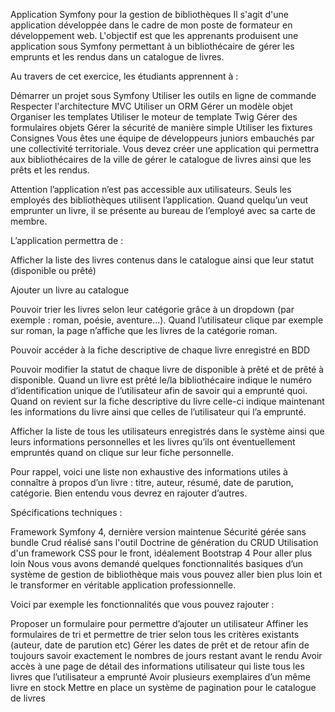 
Application Symfony pour la gestion de bibliothèques
Il s'agit d'une application développée dans le cadre de mon poste de formateur en développement web. L'objectif est que les apprenants produisent une application sous Symfony permettant à un bibliothécaire de gérer les emprunts et les rendus dans un catalogue de livres.

Au travers de cet exercice, les étudiants apprennent à :

Démarrer un projet sous Symfony
Utiliser les outils en ligne de commande
Respecter l'architecture MVC
Utiliser un ORM
Gérer un modèle objet
Organiser les templates
Utiliser le moteur de template Twig
Gérer des formulaires objets
Gérer la sécurité de manière simple
Utiliser les fixtures
Consignes
Vous êtes une équipe de développeurs juniors embauchés par une collectivité territoriale. Vous devez créer une application qui permettra aux bibliothécaires de la ville de gérer le catalogue de livres ainsi que les prêts et les rendus.

Attention l’application n’est pas accessible aux utilisateurs. Seuls les employés des bibliothèques utilisent l’application. Quand quelqu’un veut emprunter un livre, il se présente au bureau de l’employé avec sa carte de membre.

L’application permettra de :

Afficher la liste des livres contenus dans le catalogue ainsi que leur statut (disponible ou prêté)

Ajouter un livre au catalogue

Pouvoir trier les livres selon leur catégorie grâce à un dropdown (par exemple : roman, poésie, aventure…). Quand l’utilisateur clique par exemple sur roman, la page n’affiche que les livres de la catégorie roman.

Pouvoir accéder à la fiche descriptive de chaque livre enregistré en BDD

Pouvoir modifier la statut de chaque livre de disponible à prêté et de prêté à disponible. Quand un livre est prêté le/la bibliothécaire indique le numéro d’identification unique de l’utilisateur afin de savoir qui a emprunté quoi. Quand on revient sur la fiche descriptive du livre celle-ci indique maintenant les informations du livre ainsi que celles de l’utilisateur qui l’a emprunté.

Afficher la liste de tous les utilisateurs enregistrés dans le système ainsi que leurs informations personnelles et les livres qu’ils ont éventuellement empruntés quand on clique sur leur fiche personnelle.

Pour rappel, voici une liste non exhaustive des informations utiles à connaître à propos d’un livre : titre, auteur, résumé, date de parution, catégorie. Bien entendu vous devrez en rajouter d’autres.

Spécifications techniques :

Framework Symfony 4, dernière version maintenue
Sécurité gérée sans bundle
Crud réalisé sans l'outil Doctrine de génération du CRUD
Utilisation d'un framework CSS pour le front, idéalement Bootstrap 4
Pour aller plus loin
Nous vous avons demandé quelques fonctionnalités basiques d’un système de gestion de bibliothèque mais vous pouvez aller bien plus loin et le transformer en véritable application professionnelle.

Voici par exemple les fonctionnalités que vous pouvez rajouter :

Proposer un formulaire pour permettre d’ajouter un utilisateur
Affiner les formulaires de tri et permettre de trier selon tous les critères existants (auteur, date de parution etc)
Gérer les dates de prêt et de retour afin de toujours savoir exactement le nombres de jours restant avant le rendu
Avoir accès à une page de détail des informations utilisateur qui liste tous les livres que l’utilisateur a emprunté
Avoir plusieurs exemplaires d’un même livre en stock
Mettre en place un système de pagination pour le catalogue de livres
